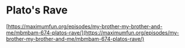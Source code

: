 # Plato's Rave

[https://maximumfun.org/episodes/my-brother-my-brother-and-me/mbmbam-674-platos-rave/](https://maximumfun.org/episodes/my-brother-my-brother-and-me/mbmbam-674-platos-rave/)
